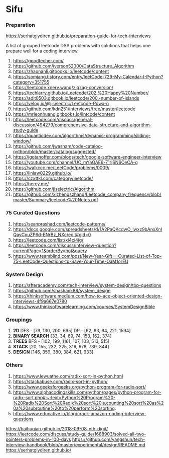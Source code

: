 # Sifu
### Preparation
https://serhatgiydiren.github.io/preparation-guide-for-tech-interviews

A list of grouped leetcode DSA problems with solutions that helps one prepare well for a coding interview.

1. https://goodtecher.com/
2. https://github.com/iverson52000/DataStructure_Algorithm
3. https://zhaonanli.gitbooks.io/leetcode/content
4. https://somjang.tistory.com/entry/leetCode-729-My-Calendar-I-Python?category=351755
5. https://leetcode.xnerv.wang/zigzag-conversion/
6. https://techlarry.github.io/Leetcode/202.%20Happy%20Number/
7. https://adit0503.gitbook.io/leetcode/200.-number-of-islands
8. https://velog.io/@jiselectric/Leetcode-Powx-n
9. https://github.com/kdn251/interviews/tree/master/leetcode
10. https://mrleonhuang.gitbooks.io/lintcode/content
11. https://leetcode.com/discuss/general-discussion/494279/comprehensive-data-structure-and-algorithm-study-guide
12. https://quanticdev.com/algorithms/dynamic-programming/sliding-window/
13. https://github.com/jwasham/code-catalog-python/blob/master/catalog/suggested/
14. https://igotanoffer.com/blogs/tech/google-software-engineer-interview
15. https://youtube.com/channel/UC_mYaQAE6-71rjSN6CeCA-g
16. https://walkccc.me/LeetCode/problems/0009/
17. https://linlaw0229.github.io/
18. https://czxttkl.com/category/leetcode/
19. https://hercy.me/
20. https://github.com/jiselectric/Algorithm
21. https://github.com/xizhengszhang/Leetcode_company_frequency/blob/master/Summary/leetcode%20Notes.pdf

### 75 Curated Questions

1. https://seanprashad.com/leetcode-patterns/
2. https://docs.google.com/spreadsheets/d/1A2PaQKcdwO_lwxz9bAnxXnIQayCouZP6d-ENrBz_NXc/edit#gid=0
3. https://leetcode.com/list/xi4ci4ig/
4. https://leetcode.com/discuss/interview-question?currentPage=1&orderBy=hot&query
5. https://www.teamblind.com/post/New-Year-Gift---Curated-List-of-Top-75-LeetCode-Questions-to-Save-Your-Time-OaM1orEU

### System Design

1. https://afteracademy.com/tech-interview/system-design/top-questions
2. https://github.com/shashank88/system_design
3. https://thinksoftware.medium.com/how-to-ace-object-oriented-design-interviews-4f9a667e0780
4. https://www.thinksoftwarelearning.com/courses/SystemDesignBible

### Groupings

1. **2D**
   DFS - [79, 130, 200, 695]
   DP - [62, 63, 64, 221, 1594]
2. **BINARY SEARCH**
   [33, 34, 69, 74, 153, 162, 374]
3. **TREES**
   BFS - [102, 199, 1161, 107, 103, 513, 515]
4. **STACK**
   [20, 155, 232, 225, 316, 678, 739, 844]
5. **DESIGN**
   [146, 359, 380, 384, 621, 933]

### Others
1. https://www.lewuathe.com/radix-sort-in-python.html
2. https://stackabuse.com/radix-sort-in-python/
3. https://www.geeksforgeeks.org/python-program-for-radix-sort/
4. https://www.alphacodingskills.com/python/pages/python-program-for-radix-sort.php#:~:text=Python%20Program%20-%20Radix%20Sort%20Radix%20sort%20is,counting%20sort%20as%20a%20subroutine%20to%20perform%20sorting.
5. https://www.educative.io/blog/crack-amazon-coding-interview-questions


https://baihuqian.github.io/2018-09-08-nth-digit/
https://leetcode.com/discuss/study-guide/1688903/solved-all-two-pointers-problems-in-100-days
https://github.com/yangshun/tech-interview-handbook/blob/master/experimental/design/README.md
https://serhatgiydiren.github.io/
